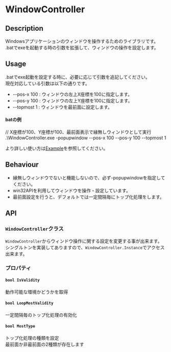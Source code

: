 WindowController
===


## Description
Windowsアプリケーションのウィンドウを操作するためのライブラリです。  
.batでexeを起動する時の引数を拡張して、ウィンドウの操作を設定します。

## Usage
.batでexe起動を設定する時に、必要に応じて引数を追記してください。  
現在対応している引数は以下の通りです。
- --pos-x 100 : ウィンドウの左上X座標を100に指定します。
- --pos-y 100 : ウィンドウの左上Y座標を100に指定します。
- --topmost 1 : ウィンドウを最前面に設定します。

#### batの例
// X座標が100、Y座標が100、最前面表示で縁無しウィンドウとして実行  
.\\WindowController.exe -popupwindow --pos-x 100 --pos-y 100 --topmost 1

より詳しい使い方は[Example](Assets/WindowController/Example/)を参照してください。

## Behaviour
- 縁無しウィンドウでないと機能しないので、必ず-popupwindowを指定してください。
- win32APIを利用してウィンドウを操作・設定しています。
- 最前面設定を行うと、デフォルトでは一定間隔毎にトップ化処理をします。

## API
### `WindowController`クラス
`WindowController`からウィンドウ操作に関する設定を変更する事が出来ます。  
シングルトンを実装してありますので、`WindowController.Instance`でアクセス出来ます。

### プロパティ
#### `bool IsValidity`
動作可能な環境かどうかを取得

#### `bool LoopMostValidity`
一定間隔毎のトップ化処理の有効化

#### `bool MostType`
トップ化処理の種類を設定  
最前面か非最前面の2種類が存在します
